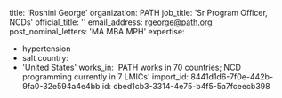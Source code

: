 title: 'Roshini George'
organization: PATH
job_title: 'Sr Program Officer, NCDs'
official_title: ''
email_address: rgeorge@path.org
post_nominal_letters: 'MA MBA MPH'
expertise:
  - hypertension
  - salt
country:
  - 'United States'
works_in: 'PATH works in 70 countries; NCD programming currently in 7 LMICs'
import_id: 8441d1d6-7f0e-442b-9fa0-32e594a4e4bb
id: cbed1cb3-3314-4e75-b4f5-5a7fceecb398
